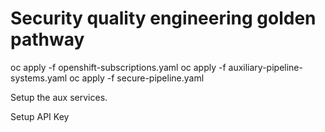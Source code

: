 # Security quality engineering golden pathway

oc apply -f openshift-subscriptions.yaml
oc apply -f auxiliary-pipeline-systems.yaml
oc apply -f secure-pipeline.yaml

Setup the aux services. 

Setup API Key